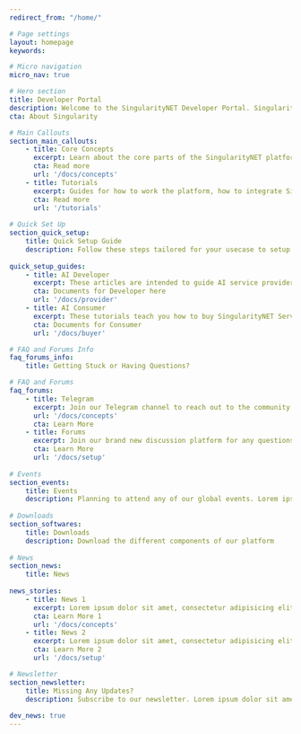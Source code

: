 ```yaml
---
redirect_from: "/home/"

# Page settings
layout: homepage
keywords:

# Micro navigation
micro_nav: true

# Hero section
title: Developer Portal
description: Welcome to the SingularityNET Developer Portal. SingularityNET lets anyone create, share, and monetize AI services at scale. The world’s decentralized AI network has arrived.
cta: About Singularity

# Main Callouts
section_main_callouts:
    - title: Core Concepts
      excerpt: Learn about the core parts of the SingularityNET platform and how it works under the hood.
      cta: Read more
      url: '/docs/concepts'
    - title: Tutorials
      excerpt: Guides for how to work the platform, how to integrate SingularityNET services into your software, and even how to publish your own services!
      cta: Read more
      url: '/tutorials'        
      
# Quick Set Up 
section_quick_setup:
    title: Quick Setup Guide
    description: Follow these steps tailored for your usecase to setup all components quickly
    
quick_setup_guides:
    - title: AI Developer
      excerpt: These articles are intended to guide AI service providers.
      cta: Documents for Developer here
      url: '/docs/provider'
    - title: AI Consumer
      excerpt: These tutorials teach you how to buy SingularityNET Services to integrate in your application.
      cta: Documents for Consumer
      url: '/docs/buyer'

# FAQ and Forums Info
faq_forums_info:
    title: Getting Stuck or Having Questions?

# FAQ and Forums
faq_forums:
    - title: Telegram
      excerpt: Join our Telegram channel to reach out to the community
      url: '/docs/concepts'
      cta: Learn More
    - title: Forums
      excerpt: Join our brand new discussion platform for any questions that you have
      cta: Learn More
      url: '/docs/setup'  
      
# Events
section_events:
    title: Events
    description: Planning to attend any of our global events. Lorem ipsum dolor sit amet,consectetur adipisicing elit, sed do eiusmod tempor incididunt ut labore et dolore magna aliqua
    
# Downloads
section_softwares:
    title: Downloads
    description: Download the different components of our platform
    
# News
section_news:
    title: News
    
news_stories:
    - title: News 1
      excerpt: Lorem ipsum dolor sit amet, consectetur adipisicing elit, sed do eiusmod tempor incididunt ut labore et dolore magna aliqua. Ut enim ad minim veniam, quis nostrud exercitation ullamco laboris nisi ut aliquip ex ea commodo consequat 1.
      cta: Learn More 1
      url: '/docs/concepts'
    - title: News 2
      excerpt: Lorem ipsum dolor sit amet, consectetur adipisicing elit, sed do eiusmod tempor incididunt ut labore et dolore magna aliqua. Ut enim ad minim veniam, quis nostrud exercitation ullamco laboris nisi ut aliquip ex ea commodo consequat 2.
      cta: Learn More 2 
      url: '/docs/setup'    

# Newsletter
section_newsletter:
    title: Missing Any Updates?
    description: Subscribe to our newsletter. Lorem ipsum dolor sit amet, consectetur adipisicing elit.Sed do eiusmod tempor incididunt ut labore et dolore magna aliqua.
    
dev_news: true
---
```

